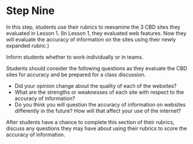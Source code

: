 # Step Nine

In this step, students use their rubrics to reexamine the 3 CBD sites they evaluated in Lesson 1. (In Lesson 1, they evaluated web features. Now they will evaluate the accuracy of information on the sites using their newly expanded rubric.)

Inform students whether to work individually or in teams. 

Students should consider the following questions as they evaluate the CBD sites for accuracy and be prepared for a class discussion.
- Did your opinion change about the quality of each of the websites? 
- What are the strengths or weaknesses of each site with respect to the accuracy of information? 
- Do you think you will question the accuracy of information on websites differently in the future? How will that affect your use of the internet?

After students have a chance to complete this section of their rubrics, discuss any questions they may have about using their rubrics to score the accuracy of information. 
